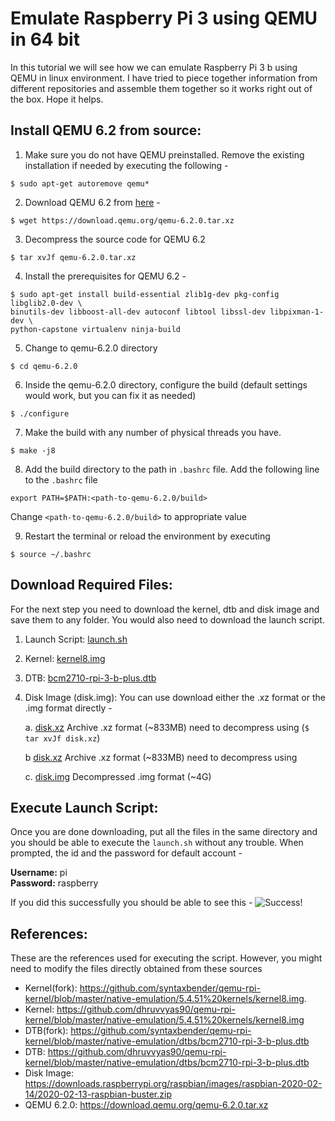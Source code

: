 # Emulate Raspberry Pi 3 using QEMU in 64 bit 
In this tutorial we will see how we can emulate Raspberry Pi 3 b using QEMU in linux environment. I have tried to piece together information from different repositories and assemble them together so it works right out of the box. Hope it helps. 

## Install QEMU 6.2 from source:
1. Make sure you do not have QEMU preinstalled. Remove the existing installation if needed by executing the following - 
```
$ sudo apt-get autoremove qemu*
```

2. Download QEMU 6.2 from [here](https://download.qemu.org/qemu-6.2.0.tar.xz) - 
```
$ wget https://download.qemu.org/qemu-6.2.0.tar.xz
```

3. Decompress the source code for QEMU 6.2
```
$ tar xvJf qemu-6.2.0.tar.xz
```

4. Install the prerequisites for QEMU 6.2 - 
```
$ sudo apt-get install build-essential zlib1g-dev pkg-config libglib2.0-dev \
binutils-dev libboost-all-dev autoconf libtool libssl-dev libpixman-1-dev \
python-capstone virtualenv ninja-build
```

5. Change to qemu-6.2.0 directory 
```
$ cd qemu-6.2.0
```

6. Inside the qemu-6.2.0 directory, configure the build (default settings would work, but you can fix it as needed)
```
$ ./configure
```
7. Make the build with any number of physical threads you have. 
```
$ make -j8
```
8. Add the build directory to the path in ```.bashrc``` file. Add the following line to the ```.bashrc``` file
```
export PATH=$PATH:<path-to-qemu-6.2.0/build>
```
Change ```<path-to-qemu-6.2.0/build>``` to appropriate value

9. Restart the terminal or reload the environment by executing  
```
$ source ~/.bashrc
```

## Download Required Files:
For the next step you need to download the kernel, dtb and disk image and save them to any folder. You would also need to download the launch script. 
1. Launch Script: [launch.sh](launch.sh) 
2. Kernel: [kernel8.img](kernel8.img)
3. DTB: [bcm2710-rpi-3-b-plus.dtb](bcm2710-rpi-3-b-plus.dtb)
4. Disk Image (disk.img): You can use download either the .xz format or the .img format directly -

     a. [disk.xz](https://drive.google.com/file/d/19rMQRcKmV8g-wfR1IOHp4uLPXYmExoCx/view?usp=sharing) Archive .xz format (~833MB) need to decompress using (``` $ tar xvJf disk.xz ```)
   
     b [disk.xz](https://drive.google.com/file/d/1HI7VsVE_-AI9yInE9P-FPvDSYu3JwMXR/view?usp=sharing) Archive .xz format (~833MB) need to decompress using

     c. [disk.img](https://drive.google.com/file/d/19cPWTYIuFTxdRxrnRhw2qMevb4umpK_H/view?usp=sharing) Decompressed .img format (~4G) 

## Execute Launch Script:
Once you are done downloading, put all the files in the same directory and you should be able to execute the ```launch.sh``` without any trouble. When prompted, the id and the password for default account -  

**Username:** pi <br>
**Password:** raspberry

If you did this successfully you should be able to see this - 
![Success!](success.png "Success")
## References:
These are the references used for executing the script. However, you might need to modify the files directly obtained from these sources
- Kernel(fork): https://github.com/syntaxbender/qemu-rpi-kernel/blob/master/native-emulation/5.4.51%20kernels/kernel8.img. 
- Kernel: https://github.com/dhruvvyas90/qemu-rpi-kernel/blob/master/native-emulation/5.4.51%20kernels/kernel8.img 
- DTB(fork): https://github.com/syntaxbender/qemu-rpi-kernel/blob/master/native-emulation/dtbs/bcm2710-rpi-3-b-plus.dtb
- DTB: https://github.com/dhruvvyas90/qemu-rpi-kernel/blob/master/native-emulation/dtbs/bcm2710-rpi-3-b-plus.dtb
- Disk Image: https://downloads.raspberrypi.org/raspbian/images/raspbian-2020-02-14/2020-02-13-raspbian-buster.zip
- QEMU 6.2.0: https://download.qemu.org/qemu-6.2.0.tar.xz 
